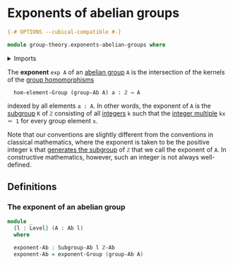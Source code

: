 # Exponents of abelian groups

```agda
{-# OPTIONS --cubical-compatible #-}

module group-theory.exponents-abelian-groups where
```

<details><summary>Imports</summary>

```agda
open import elementary-number-theory.group-of-integers

open import foundation.universe-levels

open import group-theory.abelian-groups
open import group-theory.exponents-groups
open import group-theory.subgroups-abelian-groups
```

</details>

The **exponent** `exp A` of an [abelian group](group-theory.abelian-groups.md)
`A` is the intersection of the kernels of the
[group homomorphisms](group-theory.homomorphisms-groups.md)

```text
  hom-element-Group (group-Ab A) a : ℤ → A
```

indexed by all elements `a : A`. In other words, the exponent of `A` is the
[subgroup](group-theory.subgroups.md) `K` of `ℤ` consisting of all
[integers](elementary-number-theory.integers.md) `k` such that the
[integer multiple](group-theory.integer-multiples-of-elements-abelian-groups.md)
`kx ＝ 1` for every group element `x`.

Note that our conventions are slightly different from the conventions in
classical mathematics, where the exponent is taken to be the positive integer
`k` that
[generates the subgroup](group-theory.subgroups-generated-by-elements-groups.md)
of `ℤ` that we call the exponent of `A`. In constructive mathematics, however,
such an integer is not always well-defined.

## Definitions

### The exponent of an abelian group

```agda
module _
  {l : Level} (A : Ab l)
  where

  exponent-Ab : Subgroup-Ab l ℤ-Ab
  exponent-Ab = exponent-Group (group-Ab A)
```
